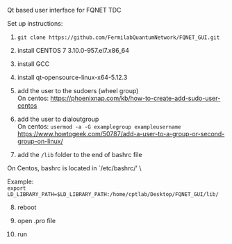 Qt based user interface for FQNET TDC

Set up instructions:

1. `git clone https://github.com/FermilabQuantumNetwork/FQNET_GUI.git`

2. install CENTOS 7 3.10.0-957.el7.x86_64

3. install GCC

4. install qt-opensource-linux-x64-5.12.3

5. add the user to the sudoers (wheel group) \
On centos: 
https://phoenixnap.com/kb/how-to-create-add-sudo-user-centos

6. add the user to dialoutgroup\
On centos: `usermod -a -G examplegroup exampleusername` \
https://www.howtogeek.com/50787/add-a-user-to-a-group-or-second-group-on-linux/

7. add the `/lib` folder to the end of bashrc file

On Centos, bashrc is located in `/etc/bashrc/' \

Example: \
`export LD_LIBRARY_PATH=$LD_LIBRARY_PATH:/home/cptlab/Desktop/FQNET_GUI/lib/`

8. reboot

9. open .pro file

10. run


